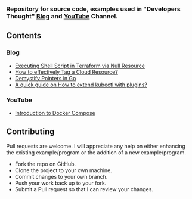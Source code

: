 ### Repository for source code, examples used in "Developers Thought" [Blog](https://developersthought.in/) and [YouTube](https://www.youtube.com/developersthought) Channel.

## Contents

### Blog

- [Executing Shell Script in Terraform via Null Resource](https://github.com/developersthought/examples/tree/main/blog/null_resource_exec)
- [How to effectively Tag a Cloud Resource?](https://github.com/developersthought/examples/tree/main/blog/tag_cloud)
- [Demystify Pointers in Go](https://github.com/developersthought/examples/tree/main/blog/demystify_pointers_in_go)
- [A quick guide on How to extend kubectl with plugins?](https://github.com/developersthought/examples/tree/main/blog/kubectl-plugin)

### YouTube

- [Introduction to Docker Compose](https://github.com/developersthought/examples/tree/main/youtube/intro_to_docker_compose)

## Contributing

Pull requests are welcome. I will appreciate any help on either enhancing the existing example/program or the addition of a new example/program.

- Fork the repo on GitHub.
- Clone the project to your own machine.
- Commit changes to your own branch.
- Push your work back up to your fork.
- Submit a Pull request so that I can review your changes.
